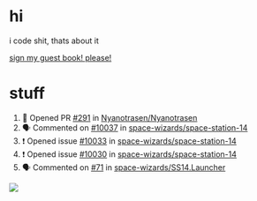 # hi
i code shit, thats about it

[sign my guest book! please!](https://github.com/Just-a-Unity-Dev/Just-a-Unity-Dev/issues/new?&body=Sign%20my%20guest%20book%20by%20placing%20your%20name%20in%20the%20title,%20how%27d%20you%20get%20to%20this%20page%20and%20why?%20Don%27t%20forget%20you%20have%20an%20entire%20notebook%20in%20your%20hands!)


# stuff
<!--START_SECTION:activity-->
1. 💪 Opened PR [#291](https://github.com/Nyanotrasen/Nyanotrasen/pull/291) in [Nyanotrasen/Nyanotrasen](https://github.com/Nyanotrasen/Nyanotrasen)
2. 🗣 Commented on [#10037](https://github.com/space-wizards/space-station-14/issues/10037) in [space-wizards/space-station-14](https://github.com/space-wizards/space-station-14)
3. ❗️ Opened issue [#10033](https://github.com/space-wizards/space-station-14/issues/10033) in [space-wizards/space-station-14](https://github.com/space-wizards/space-station-14)
4. ❗️ Opened issue [#10030](https://github.com/space-wizards/space-station-14/issues/10030) in [space-wizards/space-station-14](https://github.com/space-wizards/space-station-14)
5. 🗣 Commented on [#71](https://github.com/space-wizards/SS14.Launcher/issues/71) in [space-wizards/SS14.Launcher](https://github.com/space-wizards/SS14.Launcher)
<!--END_SECTION:activity-->

![](https://github-profile-summary-cards.vercel.app/api/cards/profile-details?username=Just-a-Unity-Dev&theme=solarized_dark)
